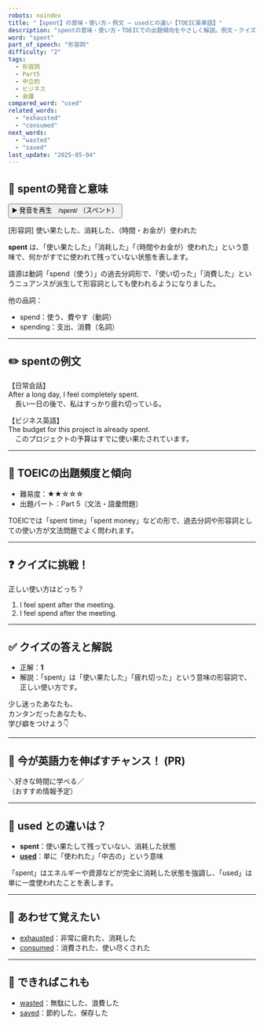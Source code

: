 ```yaml
---
robots: noindex
title: "【spent】の意味・使い方・例文 ― usedとの違い【TOEIC英単語】"
description: "spentの意味・使い方・TOEICでの出題傾向をやさしく解説。例文・クイズ付きでusedとの違いもわかりやすく学べます。"
word: "spent"
part_of_speech: "形容詞"
difficulty: "2"
tags:
  - 形容詞
  - Part5
  - 中立的
  - ビジネス
  - 会議
compared_word: "used"
related_words:
  - "exhausted"
  - "consumed"
next_words:
  - "wasted"
  - "saved"
last_update: "2025-05-04"
---
```


## 🔰 spentの発音と意味

<button class="play-audio" onclick="playTTS('spent')">
  <span class="play-audio-main">
    ▶️ 発音を再生　/spɛnt/
  </span>
  <span class="play-audio-sub">
    （スペント）
  </span>
</button>

[形容詞] 使い果たした、消耗した、（時間・お金が）使われた

**spent** は、「使い果たした」「消耗した」「（時間やお金が）使われた」という意味で、何かがすでに使われて残っていない状態を表します。

語源は動詞「spend（使う）」の過去分詞形で、「使い切った」「消費した」というニュアンスが派生して形容詞としても使われるようになりました。

他の品詞：  
- spend：使う、費やす（動詞）
- spending：支出、消費（名詞）

---

## ✏️ spentの例文

【日常会話】  
After a long day, I feel completely spent.  
　長い一日の後で、私はすっかり疲れ切っている。

【ビジネス英語】  
The budget for this project is already spent.  
　このプロジェクトの予算はすでに使い果たされています。

---

## 🎯 TOEICの出題頻度と傾向

- 難易度：★★☆☆☆
- 出題パート：Part 5（文法・語彙問題）

TOEICでは「spent time」「spent money」などの形で、過去分詞や形容詞としての使い方が文法問題でよく問われます。

---

## ❓ クイズに挑戦！

正しい使い方はどっち？

1. I feel spent after the meeting.  
2. I feel spend after the meeting.

---

## ✅ クイズの答えと解説

- 正解：**1**
- 解説：「spent」は「使い果たした」「疲れ切った」という意味の形容詞で、正しい使い方です。

少し迷ったあなたも、  
カンタンだったあなたも、  
学び癖をつけよう👇️

---

## 🚀 今が英語力を伸ばすチャンス！ (PR)

<div class="info-center">
＼好きな時間に学べる／<br>  
（おすすめ情報予定）
</div>

---

## 🤔  used との違いは？

- **spent**：使い果たして残っていない、消耗した状態
- **[used](/used)**：単に「使われた」「中古の」という意味

「spent」はエネルギーや資源などが完全に消耗した状態を強調し、「used」は単に一度使われたことを表します。

---

## 🧩 あわせて覚えたい

- [exhausted](/exhausted)：非常に疲れた、消耗した
- [consumed](/consumed)：消費された、使い尽くされた

---

## 📖 できればこれも

- [wasted](/wasted)：無駄にした、浪費した
- [saved](/saved)：節約した、保存した

<!-- cvid: aid28_bid36 -->
